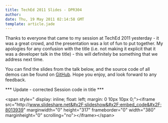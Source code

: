 ```yaml
---
title: TechEd 2011 Slides - DPR304
author: 
date: Thu, 19 May 2011 02:14:58 GMT
template: article.jade
---
```


Thanks to everyone that came to my session at TechEd 2011 yesterday - it was a great crowd, and the presentation was a lot of fun to put together. My apologies for any confusion with the title (i.e. not making it explicit that it was a developer talk in the title) - this will definitely be something that we address next time. 

You can find the slides from the talk below, and the source code of all demos can be found on [GitHub](http:&#x2F;&#x2F;github.com&#x2F;simonguest). Hope you enjoy, and look forward to any feedback.

*** Update - corrected Session code in title ***

&lt;span style=&quot; display: inline; float: left; margin: 0 10px 10px 0;&quot;&gt;&lt;iframe src=&quot;http:&#x2F;&#x2F;www.slideshare.net&#x2F;slideshow&#x2F;embed_code&#x2F;8013939&quot; marginwidth=&quot;0&quot; height=&quot;317&quot; frameborder=&quot;0&quot; width=&quot;380&quot; marginheight=&quot;0&quot; scrolling=&quot;no&quot;&gt;&lt;&#x2F;iframe&gt;&lt;&#x2F;span&gt;
